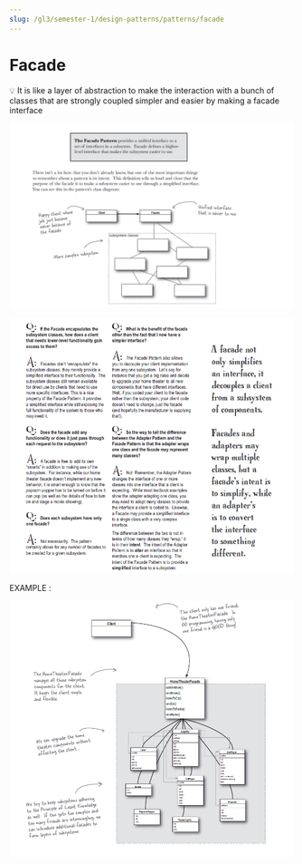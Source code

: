 ```yaml
---
slug: /gl3/semester-1/design-patterns/patterns/facade
---
```


# Facade

💡 It is like a layer of abstraction to make the interaction with a bunch of classes that are strongly coupled simpler and easier by making a facade interface

![Facade%200839e6c5d58c4999a0c956c2c4b9d10c/Untitled.png](Facade%200839e6c5d58c4999a0c956c2c4b9d10c/Untitled.png)

![Facade%200839e6c5d58c4999a0c956c2c4b9d10c/Untitled%201.png](Facade%200839e6c5d58c4999a0c956c2c4b9d10c/Untitled%201.png)

EXAMPLE :

![Facade%200839e6c5d58c4999a0c956c2c4b9d10c/Untitled%202.png](Facade%200839e6c5d58c4999a0c956c2c4b9d10c/Untitled%202.png)
